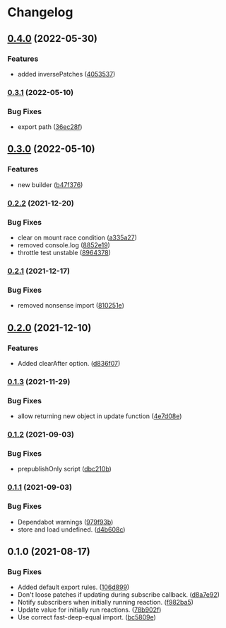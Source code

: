 # Changelog

## [0.4.0](https://www.github.com/schummar/schummar-state/compare/v0.3.1...v0.4.0) (2022-05-30)


### Features

* added inversePatches ([4053537](https://www.github.com/schummar/schummar-state/commit/40535370d326a2da5d5fa414db0e5b0526ab78d3))

### [0.3.1](https://www.github.com/schummar/schummar-state/compare/v0.3.0...v0.3.1) (2022-05-10)


### Bug Fixes

* export path ([36ec28f](https://www.github.com/schummar/schummar-state/commit/36ec28f0a78ebe7b3575b79f555b7f9a3a70bb81))

## [0.3.0](https://www.github.com/schummar/schummar-state/compare/v0.2.2...v0.3.0) (2022-05-10)


### Features

* new builder ([b47f376](https://www.github.com/schummar/schummar-state/commit/b47f376c43bb9324fad92e2c37888c2746928d9a))

### [0.2.2](https://www.github.com/schummar/schummar-state/compare/v0.2.1...v0.2.2) (2021-12-20)


### Bug Fixes

* clear on mount race condition ([a335a27](https://www.github.com/schummar/schummar-state/commit/a335a2788ef041cbf8a6aa570ffbbea2e9cfd43b))
* removed console.log ([8852e19](https://www.github.com/schummar/schummar-state/commit/8852e1942bbf835e8cc8a3213046ac2b538e04a7))
* throttle test unstable ([8964378](https://www.github.com/schummar/schummar-state/commit/8964378984d1cae392c75f902dc38d081e45e8ab))

### [0.2.1](https://www.github.com/schummar/schummar-state/compare/v0.2.0...v0.2.1) (2021-12-17)


### Bug Fixes

* removed nonsense import ([810251e](https://www.github.com/schummar/schummar-state/commit/810251e2e0e860c98ebc95786e873c810f4bc281))

## [0.2.0](https://www.github.com/schummar/schummar-state/compare/v0.1.3...v0.2.0) (2021-12-10)


### Features

* Added clearAfter option. ([d836f07](https://www.github.com/schummar/schummar-state/commit/d836f0795b841e9355e8ed3fd27073e41ce4d323))

### [0.1.3](https://www.github.com/schummar/schummar-state/compare/v0.1.2...v0.1.3) (2021-11-29)


### Bug Fixes

* allow returning new object in update function ([4e7d08e](https://www.github.com/schummar/schummar-state/commit/4e7d08ea7a60d23089992243aa0d740cc7b51361))

### [0.1.2](https://www.github.com/schummar/schummar-state/compare/v0.1.1...v0.1.2) (2021-09-03)


### Bug Fixes

* prepublishOnly script ([dbc210b](https://www.github.com/schummar/schummar-state/commit/dbc210b658a1874289cd35599a9d30b160639e87))

### [0.1.1](https://www.github.com/schummar/schummar-state/compare/v0.1.0...v0.1.1) (2021-09-03)


### Bug Fixes

* Dependabot warnings ([979f93b](https://www.github.com/schummar/schummar-state/commit/979f93bef55fc416d88958069a26c7e99a959cec))
* store and load undefined. ([d4b608c](https://www.github.com/schummar/schummar-state/commit/d4b608c7f33c59fb51b96cf37e087830c76a8da7))

## 0.1.0 (2021-08-17)


### Bug Fixes

* Added default export rules. ([106d899](https://www.github.com/schummar/schummar-state/commit/106d8996cd767d8e7654ba90d22f2351037cbe09))
* Don't loose patches if updating during subscribe callback. ([d8a7e92](https://www.github.com/schummar/schummar-state/commit/d8a7e92f668c4debf9127db033e150ba172e8b9b))
* Notify subscribers when initially running reaction. ([f982ba5](https://www.github.com/schummar/schummar-state/commit/f982ba59b358bb536c487358b15fa8c26c61c6d8))
* Update value for initially run reactions. ([78b902f](https://www.github.com/schummar/schummar-state/commit/78b902f09339a7e821ba5fbf9af6fc191142791c))
* Use correct fast-deep-equal import. ([bc5809e](https://www.github.com/schummar/schummar-state/commit/bc5809efdb4846efbc2168b8a177153f28c0fc7e))
